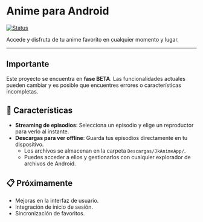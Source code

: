 # Anime para Android

[![Status](https://img.shields.io/badge/status-en--desarrollo-yellow)](https://github.com/)

Accede y disfruta de tu anime favorito en cualquier momento y lugar.

---

## Importante

Este proyecto se encuentra en **fase BETA**. Las funcionalidades actuales pueden cambiar y es posible que encuentres errores o características incompletas.

## 🚀 Características

*   **Streaming de episodios**: Selecciona un episodio y elige un reproductor para verlo al instante.
*   **Descargas para ver offline**: Guarda tus episodios directamente en tu dispositivo.
    *   Los archivos se almacenan en la carpeta `Descargas/JkAnimeApp/`.
    *   Puedes acceder a ellos y gestionarlos con cualquier explorador de archivos de Android.

## 📋 Próximamente

*   Mejoras en la interfaz de usuario.
*   Integración de inicio de sesión.
*   Sincronización de favoritos.
